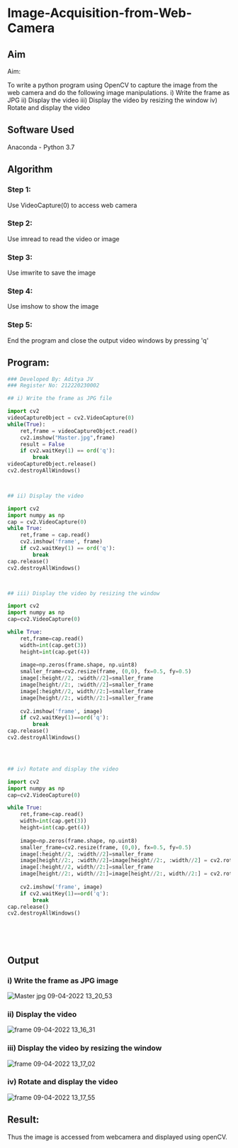 # Image-Acquisition-from-Web-Camera
## Aim
 
Aim:
 
To write a python program using OpenCV to capture the image from the web camera and do the following image manipulations.
i) Write the frame as JPG 
ii) Display the video 
iii) Display the video by resizing the window
iv) Rotate and display the video

## Software Used
Anaconda - Python 3.7
## Algorithm
### Step 1:

Use VideoCapture(0) to access web camera

### Step 2:

Use imread to read the video or image

### Step 3:

Use imwrite to save the image

### Step 4:

Use imshow to show the image

### Step 5:

End the program and close the output video windows by pressing 'q'

## Program:
``` Python
### Developed By: Aditya JV
### Register No: 212220230002

## i) Write the frame as JPG file

import cv2
videoCaptureObject = cv2.VideoCapture(0)
while(True):
    ret,frame = videoCaptureObject.read()
    cv2.imshow("Master.jpg",frame)
    result = False
    if cv2.waitKey(1) == ord('q'): 
        break
videoCaptureObject.release()
cv2.destroyAllWindows()



## ii) Display the video

import cv2
import numpy as np
cap = cv2.VideoCapture(0)
while True:
    ret,frame = cap.read()
    cv2.imshow('frame', frame)
    if cv2.waitKey(1) == ord('q'): 
        break
cap.release()
cv2.destroyAllWindows()



## iii) Display the video by resizing the window

import cv2
import numpy as np
cap=cv2.VideoCapture(0)

while True:
    ret,frame=cap.read()
    width=int(cap.get(3))
    height=int(cap.get(4))
    
    image=np.zeros(frame.shape, np.uint8)
    smaller_frame=cv2.resize(frame, (0,0), fx=0.5, fy=0.5)
    image[:height//2, :width//2]=smaller_frame
    image[height//2:, :width//2]=smaller_frame
    image[:height//2, width//2:]=smaller_frame
    image[height//2:, width//2:]=smaller_frame
    
    cv2.imshow('frame', image)
    if cv2.waitKey(1)==ord('q'):
        break
cap.release()
cv2.destroyAllWindows()




## iv) Rotate and display the video

import cv2
import numpy as np
cap=cv2.VideoCapture(0)

while True:
    ret,frame=cap.read()
    width=int(cap.get(3))
    height=int(cap.get(4))
    
    image=np.zeros(frame.shape, np.uint8)
    smaller_frame=cv2.resize(frame, (0,0), fx=0.5, fy=0.5)
    image[:height//2, :width//2]=smaller_frame
    image[height//2:, :width//2]=image[height//2:, :width//2] = cv2.rotate(smaller_frame,cv2.cv2.ROTATE_180)
    image[:height//2, width//2:]=smaller_frame
    image[height//2:, width//2:]=image[height//2:, width//2:] = cv2.rotate(smaller_frame,cv2.cv2.ROTATE_180)
    
    cv2.imshow('frame', image)
    if cv2.waitKey(1)==ord('q'):
        break
cap.release()
cv2.destroyAllWindows()






```
## Output

### i) Write the frame as JPG image


![Master jpg 09-04-2022 13_20_53](https://user-images.githubusercontent.com/75235386/162562798-e19892eb-7456-422a-8a91-1b0fe64127ee.png)



### ii) Display the video


![frame 09-04-2022 13_16_31](https://user-images.githubusercontent.com/75235386/162562857-873c9b53-4ffb-44f3-b743-b43a2e37dc6c.png)



### iii) Display the video by resizing the window


![frame 09-04-2022 13_17_02](https://user-images.githubusercontent.com/75235386/162562863-a77c1cd0-4b2c-471b-8086-1b01fc2ad8c6.png)



### iv) Rotate and display the video


![frame 09-04-2022 13_17_55](https://user-images.githubusercontent.com/75235386/162562870-d8fb0218-2c21-4ce7-9c73-d1711dceb000.png)



## Result:
Thus the image is accessed from webcamera and displayed using openCV.

